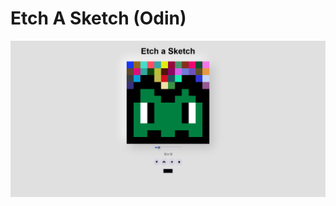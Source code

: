 # Etch A Sketch (Odin)
![Screenshot](https://github.com/Mizuw/odin-etch-a-sketch/blob/main/assets/README/screenshot.png)